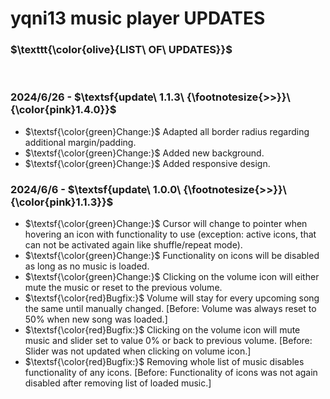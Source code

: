 # yqni13 music player UPDATES

### $\texttt{\color{olive}{LIST\ OF\ UPDATES}}$

<br>

### 2024/6/26 - $\textsf{update\ 1.1.3\ {\footnotesize{>>}}\ {\color{pink}1.4.0}}$

- $\textsf{\color{green}Change:}$ Adapted all border radius regarding additional margin/padding.
- $\textsf{\color{green}Change:}$ Added new background.
- $\textsf{\color{green}Change:}$ Added responsive design.

### 2024/6/6 - $\textsf{update\ 1.0.0\ {\footnotesize{>>}}\ {\color{pink}1.1.3}}$

- $\textsf{\color{green}Change:}$ Cursor will change to pointer when hovering an icon with functionality to use (exception: active icons, that can not be activated again like shuffle/repeat mode).
- $\textsf{\color{green}Change:}$ Functionality on icons will be disabled as long as no music is loaded.
- $\textsf{\color{green}Change:}$ Clicking on the volume icon will either mute the music or reset to the previous volume.
- $\textsf{\color{red}Bugfix:}$ Volume will stay for every upcoming song the same until manually changed. [Before: Volume was always reset to 50% when new song was loaded.]
- $\textsf{\color{red}Bugfix:}$ Clicking on the volume icon will mute music and slider set to value 0% or back to previous volume. [Before: Slider was not updated when clicking on volume icon.]
- $\textsf{\color{red}Bugfix:}$ Removing whole list of music disables functionality of any icons. [Before: Functionality of icons was not again disabled after removing list of loaded music.]
<br><br>
